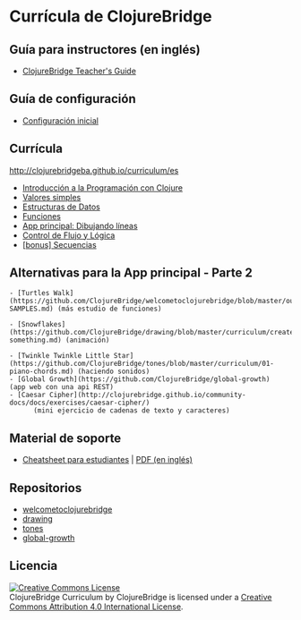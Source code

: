 Currícula de ClojureBridge
==========================

Guía para instructores (en inglés)
-------------
* [ClojureBridge Teacher's Guide](../TEACHING.md)

Guía de configuración
------------
* [Configuración inicial](outline/setup.md)

Currícula
------
<http://clojurebridgeba.github.io/curriculum/es>

* [Introducción a la Programación con Clojure](outline/intro.md)
* [Valores simples](outline/simple_values.md)
* [Estructuras de Datos](outline/data_structures.md)
* [Funciones](outline/functions.md)
* [App principal: Dibujando líneas](https://github.com/ClojureBridge/drawing/blob/master/curriculum/first-program.md)
* [Control de Flujo y Lógica](outline/flow_control.md)
* [[bonus] Secuencias](outline/sequences.md)

Alternativas para la App principal - Parte 2
----------------

    - [Turtles Walk](https://github.com/ClojureBridge/welcometoclojurebridge/blob/master/outline/TURTLE-SAMPLES.md) (más estudio de funciones)

    - [Snowflakes](https://github.com/ClojureBridge/drawing/blob/master/curriculum/create-something.md) (animación)

    - [Twinkle Twinkle Little Star](https://github.com/ClojureBridge/tones/blob/master/curriculum/01-piano-chords.md) (haciendo sonidos)
    - [Global Growth](https://github.com/ClojureBridge/global-growth)  (app web con una api REST)
    - [Caesar Cipher](http://clojurebridge.github.io/community-docs/docs/exercises/caesar-cipher/)
          (mini ejercicio de cadenas de texto y caracteres)

Material de soporte
--------------------
* [Cheatsheet para estudiantes](outline/cheatsheet.md) | [PDF (en inglés)](../ClojurebridgeCheatsheet-v2.pdf)

Repositorios
------------
* [welcometoclojurebridge](https://github.com/ClojureBridge/welcometoclojurebridge)
* [drawing](https://github.com/ClojureBridge/drawing)
* [tones](https://github.com/ClojureBridge/tones)
* [global-growth](https://github.com/ClojureBridge/global-growth)

Licencia
-------
<a rel="license" href="http://creativecommons.org/licenses/by/4.0/deed.en_US"><img alt="Creative Commons License" style="border-width:0" src="http://i.creativecommons.org/l/by/4.0/88x31.png" /></a><br /><span xmlns:dct="http://purl.org/dc/terms/" href="http://purl.org/dc/dcmitype/Text" property="dct:title" rel="dct:type">ClojureBridge Curriculum</span> by <span xmlns:cc="http://creativecommons.org/ns#" property="cc:attributionName">ClojureBridge</span> is licensed under a <a rel="license" href="http://creativecommons.org/licenses/by/4.0/deed.en_US">Creative Commons Attribution 4.0 International License</a>.
